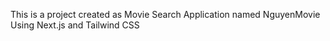 This is a project created as Movie Search Application named NguyenMovie
Using Next.js and Tailwind CSS
